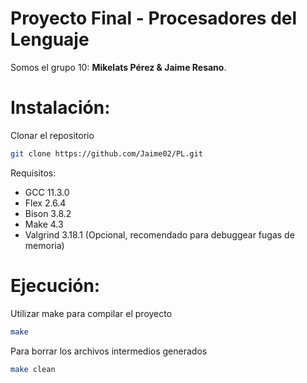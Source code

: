 # Proyecto Final - Procesadores del Lenguaje

Somos el grupo 10: <b>Mikelats Pérez & Jaime Resano</b>.

# Instalación:

Clonar el repositorio

```bash
git clone https://github.com/Jaime02/PL.git
```

Requisitos:

- GCC 11.3.0 
- Flex 2.6.4
- Bison 3.8.2
- Make 4.3
- Valgrind 3.18.1 (Opcional, recomendado para debuggear fugas de memoria)

# Ejecución:

Utilizar make para compilar el proyecto
    
```bash
make
```

Para borrar los archivos intermedios generados

```bash
make clean
```
